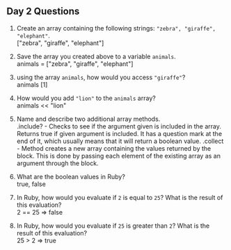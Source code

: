 ## Day 2 Questions

1. Create an array containing the following strings: `"zebra", "giraffe", "elephant"`.  
["zebra", "giraffe", "elephant"]

1. Save the array you created above to a variable `animals`.  
animals = ["zebra", "giraffe", "elephant"]

1. using the array `animals`, how would you access `"giraffe"`?  
animals [1]

1. How would you add `"lion"` to the `animals` array?  
animals << "lion"

1. Name and describe two additional array methods.  
.include? - Checks to see if the argument given is included in the array. Returns true if given argument is included. It has a question mark at the end of it, which usually means that it will return a boolean value.
.collect - Method creates a new array containing the values returned by the block. This is done by passing each element of the existing array as an argument through the block.

1. What are the boolean values in Ruby?  
true, false

1. In Ruby, how would you evaluate if `2` is equal to `25`? What is the result of this evaluation?  
2 == 25
=> false

1. In Ruby, how would you evaluate if `25` is greater than `2`? What is the result of this evaluation?  
25 > 2
=> true
